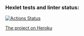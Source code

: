 ### Hexlet tests and linter status:
[![Actions Status](https://github.com/buravlev-arthur/frontend-project-lvl4/workflows/hexlet-check/badge.svg)](https://github.com/buravlev-arthur/frontend-project-lvl4/actions)

[The project on Heroku](https://boiling-thicket-53999.herokuapp.com/)
